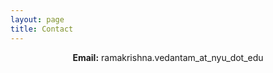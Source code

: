 ```yaml
---
layout: page
title: Contact
---
```

<div align="center">
<b>Email:</b> ramakrishna.vedantam_at_nyu_dot_edu<br/>
</div>


